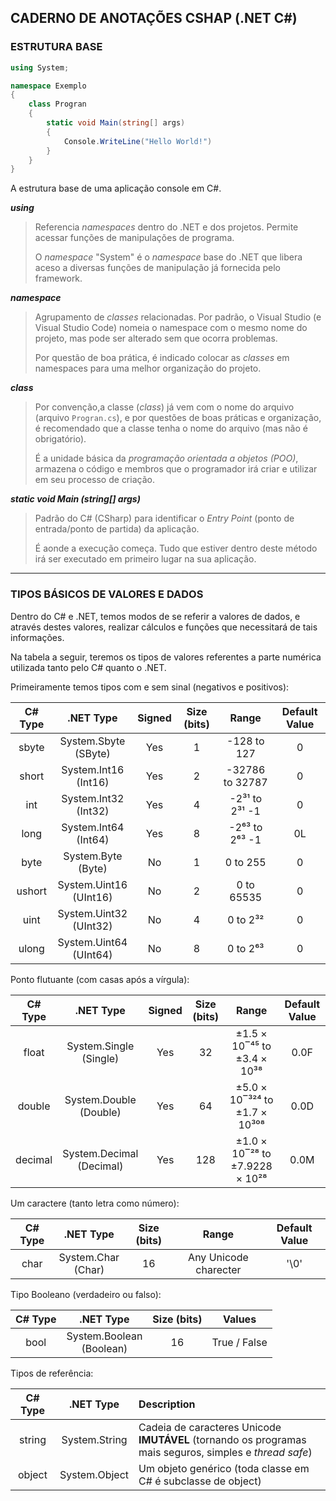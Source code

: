 ## CADERNO DE ANOTAÇÕES CSHAP (.NET C#)

### ESTRUTURA BASE

```c#
using System;

namespace Exemplo
{
	class Progran
	{
    	static void Main(string[] args)
        {
            Console.WriteLine("Hello World!")
        }
	}    
}
```

A estrutura base de uma aplicação console em C#.

***using***

> Referencia *namespaces* dentro do .NET e dos projetos. Permite acessar funções de manipulações de programa.
>
> O *namespace* "System" é o *namespace* base do .NET que libera aceso a diversas funções de manipulação já fornecida pelo framework.

***namespace***

> Agrupamento de *classes* relacionadas. Por padrão, o Visual Studio (e Visual Studio Code) nomeia o namespace com o mesmo nome do projeto, mas pode ser alterado sem que ocorra problemas.
>
> Por questão de boa prática, é indicado colocar as *classes* em namespaces para uma melhor organização do projeto.

***class***

> Por convenção,a classe (*class*) já vem com o nome do arquivo (arquivo `Progran.cs`), e por questões de boas práticas e organização, é recomendado que a classe tenha o nome do arquivo (mas não é obrigatório).
>
> É a unidade básica da *programação orientada a objetos (POO)*, armazena o código e membros que o programador irá criar e utilizar em seu processo de criação.

***static void Main (string[] args)***

> Padrão do C# (CSharp) para identificar o *Entry Point* (ponto de entrada/ponto de partida) da aplicação.
>
> É aonde a execução começa. Tudo que estiver dentro deste método irá ser executado em primeiro lugar na sua aplicação.

---

### TIPOS BÁSICOS DE VALORES E DADOS

Dentro do C# e .NET, temos modos de se referir a valores de dados, e através destes valores, realizar cálculos e funções que necessitará de tais informações.

Na tabela a seguir, teremos os tipos de valores referentes a parte numérica utilizada tanto pelo C# quanto o .NET.

Primeiramente temos tipos com e sem sinal (negativos e positivos):

| C# Type |          .NET Type          | Signed | Size (bits) |      Range      | Default Value |
| :-----: | :-------------------------: | :----: | :---------: | :-------------: | :-----------: |
|  sbyte  |  System.Sbyte<br />(SByte)  |  Yes   |      1      |   -128 to 127   |       0       |
|  short  |  System.Int16<br />(Int16)  |  Yes   |      2      | -32786 to 32787 |       0       |
|   int   |  System.Int32<br />(Int32)  |  Yes   |      4      | -2³¹ to 2³¹ -1  |       0       |
|  long   |  System.Int64<br />(Int64)  |  Yes   |      8      | -2⁶³ to 2⁶³ -1  |      0L       |
|  byte   |   System.Byte<br />(Byte)   |   No   |      1      |    0 to 255     |       0       |
| ushort  | System.Uint16<br />(UInt16) |   No   |      2      |   0 to 65535    |       0       |
|  uint   | System.Uint32<br />(UInt32) |   No   |      4      |    0 to 2³²     |       0       |
|  ulong  | System.Uint64<br />(UInt64) |   No   |      8      |    0 to 2⁶³     |       0       |

Ponto flutuante (com casas após a vírgula):

| C# Type |           .NET Type           | Signed | Size (bits) |             Range              | Default Value |
| :-----: | :---------------------------: | :----: | :---------: | :----------------------------: | :-----------: |
|  float  |  System.Single<br />(Single)  |  Yes   |     32      |  ±1.5 × 10‾⁴⁵ to ±3.4 × 10³⁸   |     0.0F      |
| double  |  System.Double<br />(Double)  |  Yes   |     64      | ±5.0 × 10‾³²⁴ to ±1.7 × 10³⁰⁸  |     0.0D      |
| decimal | System.Decimal<br />(Decimal) |  Yes   |     128     | ±1.0 × 10‾²⁸ to ±7.9228 × 10²⁸ |     0.0M      |

Um caractere (tanto letra como número):

| C# Type |        .NET Type        | Size (bits) |         Range         | Default Value |
| :-----: | :---------------------: | :---------: | :-------------------: | :-----------: |
|  char   | System.Char<br />(Char) |     16      | Any Unicode charecter |     '\0'      |

Tipo Booleano (verdadeiro ou falso):

| C# Type |           .NET Type           | Size (bits) |    Values    |
| :-----: | :---------------------------: | :---------: | :----------: |
|  bool   | System.Boolean<br />(Boolean) |     16      | True / False |

Tipos de referência:

| C# Type |   .NET Type   | Description                                                  |
| :-----: | :-----------: | :----------------------------------------------------------- |
| string  | System.String | Cadeia de caracteres Unicode <br />**IMUTÁVEL** (tornando os programas mais seguros, simples e *thread safe*) |
| object  | System.Object | Um objeto genérico (toda classe em C# é subclasse de object) |

